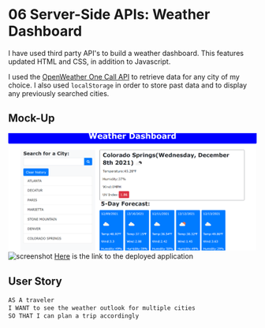# 06 Server-Side APIs: Weather Dashboard

I have used third party API's to build a weather dashboard. This features updated HTML and CSS, in addition to Javascript.

I used the  [OpenWeather One Call API](https://openweathermap.org/api/one-call-api) to retrieve data for any city of my choice. I also used `localStorage` in order to store past data and to display any previously searched cities.
## Mock-Up
![screenshot](Assets\weather-dashboard-screenshot.png)
![screenshot]()
[Here](https://kolatham.github.io/weather-dashboard/) is the link to the deployed application

## User Story

```
AS A traveler
I WANT to see the weather outlook for multiple cities
SO THAT I can plan a trip accordingly

